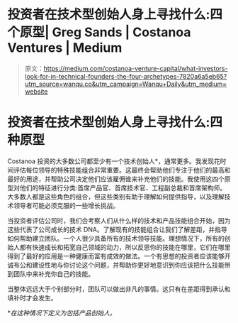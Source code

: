 # 投资者在技术型创始人身上寻找什么:四个原型| Greg Sands | Costanoa Ventures | Medium

> 原文：<https://medium.com/costanoa-venture-capital/what-investors-look-for-in-technical-founders-the-four-archetypes-7820a6a5eb65?utm_source=wanqu.co&utm_campaign=Wanqu+Daily&utm_medium=website>

# 投资者在技术型创始人身上寻找什么:四种原型



Costanoa 投资的大多数公司都至少有一个技术创始人*，通常更多。我发现花时间评估每位领导的特殊技能组合非常重要。这最终会帮助他们专注于他们的最高和最好的用途，并帮助公司决定他们应该雇佣谁来补充他们的技能。我使用这四个原型对他们的特征进行分类:首席产品官、首席技术官、工程副总裁和首席架构师。大多数人都是这些角色的组合，但这些类别有助于理解如何提供指导，以及理解技术领导者可能必须克服的一些增长挑战。



当投资者评估公司时，我们会考察人们从什么样的技术和产品技能组合开始，因为这些代表了公司成长的技术 DNA。了解现有的技能组合让我们了解差距，并指导如何帮助建立团队。一个人很少具备所有的技术领导技能。理想情况下，所有的创始人都有快速成长和拓宽自己领域的动力，所以反思你的技能在哪里，它们在哪里得到了最好的应用是一种健康而富有成效的做法。一个有思想的投资者应该能够开诚布公和建设性地与你讨论这个问题，并帮助你更好地意识到你应该把什么技能带到团队中来补充你自己的技能。

当整体远远大于个别部分时，团队可以做出非凡的事情。这只有在差距得到承认和填补时才会发生。

**在这种情况下定义为包括产品创始人。*



